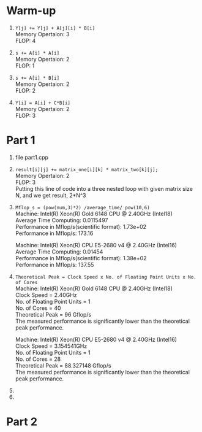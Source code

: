 # Warm-up
1. `Y[j] += Y[j] + A[j][i] * B[i]`  
Memory Opertaion: 3   
FLOP: 4   

2. `s += A[i] * A[i]`   
Memory Opertaion: 2   
FLOP: 1   

3. `s += A[i] * B[i]`   
Memory Opertaion: 2   
FLOP: 2   

4. `Y[i] = A[i] + C*B[i]`   
Memory Opertaion: 2   
FLOP: 3   

# Part 1
1. file part1.cpp   

2. `result[i][j] += matrix_one[i][k] * matrix_two[k][j];`   
Memory Opertaion: 2   
FLOP: 3    
Putting this line of code into a three nested loop with given matrix size N, and we get result, 2*N^3

3. `Mflop_s = (pow(num,3)*2) /average_time/ pow(10,6)`   
    Machine: Intel(R) Xeon(R) Gold 6148 CPU @ 2.40GHz (Intel18)       
    Average Time Computing: 0.0115497    
    Performance in Mflop/s(scientific format): 1.73e+02    
    Performance in Mflop/s: 173.16    
        
    Machine: Intel(R) Xeon(R) CPU E5-2680 v4 @ 2.40GHz (Intel16)    
    Average Time Computing: 0.01454    
    Performance in Mflop/s(scientific format): 1.38e+02    
    Performance in Mflop/s: 137.55    

4. `Theoretical Peak = Clock Speed x No. of Floating Point Units x No. of Cores`   
    Machine: Intel(R) Xeon(R) Gold 6148 CPU @ 2.40GHz (Intel18)   
    Clock Speed = 2.40GHz    
    No. of Floating Point Units = 1    
    No. of Cores = 40    
    Theoretical Peak = 96 Gflop/s    
    The measured performance is significantly lower than the theoretical peak performance.     
        
    Machine: Intel(R) Xeon(R) CPU E5-2680 v4 @ 2.40GHz (Intel16)    
    Clock Speed = 3.154541GHz        
    No. of Floating Point Units = 1    
    No. of Cores = 28    
    Theoretical Peak = 88.327148 Gflop/s    
    The measured performance is significantly lower than the theoretical peak performance.     

5.

6.

# Part 2